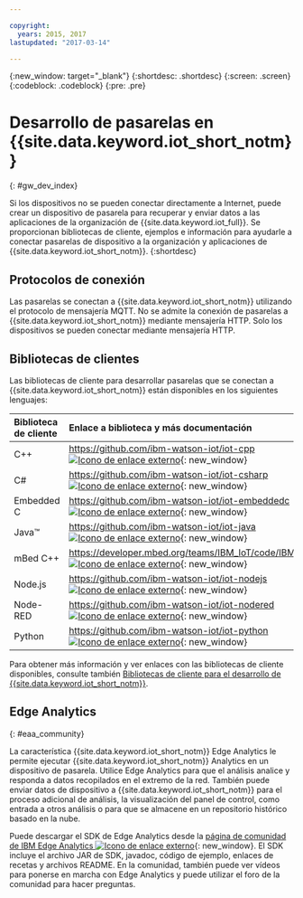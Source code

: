 ```yaml
---

copyright:
  years: 2015, 2017
lastupdated: "2017-03-14"

---
```


{:new_window: target="_blank"}
{:shortdesc: .shortdesc}
{:screen: .screen}
{:codeblock: .codeblock}
{:pre: .pre}

# Desarrollo de pasarelas en {{site.data.keyword.iot_short_notm}}
{: #gw_dev_index}

Si los dispositivos no se pueden conectar directamente a Internet, puede crear un dispositivo de pasarela para recuperar y enviar datos a las aplicaciones de la organización de {{site.data.keyword.iot_full}}. Se proporcionan bibliotecas de cliente, ejemplos e información para ayudarle a conectar pasarelas de dispositivo a la organización y aplicaciones de {{site.data.keyword.iot_short_notm}}.
{:shortdesc}

## Protocolos de conexión
Las pasarelas se conectan a {{site.data.keyword.iot_short_notm}} utilizando el protocolo de mensajería MQTT. No se admite la conexión de pasarelas a {{site.data.keyword.iot_short_notm}} mediante mensajería HTTP. Solo los dispositivos se pueden conectar mediante mensajería HTTP.

## Bibliotecas de clientes
Las bibliotecas de cliente para desarrollar pasarelas que se conectan a {{site.data.keyword.iot_short_notm}} están disponibles en los siguientes lenguajes:

|Biblioteca de cliente |Enlace a biblioteca y más documentación
|:---|:---
|C++|[https://github.com/ibm-watson-iot/iot-cpp ![Icono de enlace externo](../../../icons/launch-glyph.svg "Icono de enlace externo")](https://github.com/ibm-watson-iot/iot-cpp){: new_window}
|C#|[https://github.com/ibm-watson-iot/iot-csharp ![Icono de enlace externo](../../../icons/launch-glyph.svg "Icono de enlace externo")](https://github.com/ibm-watson-iot/iot-csharp){: new_window}
|Embedded C| [https://github.com/ibm-watson-iot/iot-embeddedc ![Icono de enlace externo](../../../icons/launch-glyph.svg "Icono de enlace externo")](https://github.com/ibm-watson-iot/iot-embeddedc){: new_window}
|Java™|[https://github.com/ibm-watson-iot/iot-java ![Icono de enlace externo](../../../icons/launch-glyph.svg "Icono de enlace externo")](https://github.com/ibm-watson-iot/iot-java){: new_window}
|mBed C++|[https://developer.mbed.org/teams/IBM_IoT/code/IBMIoTF/ ![Icono de enlace externo](../../../icons/launch-glyph.svg "Icono de enlace externo")](https://developer.mbed.org/teams/IBM_IoT/code/IBMIoTF/){: new_window}
|Node.js|[https://github.com/ibm-watson-iot/iot-nodejs ![Icono de enlace externo](../../../icons/launch-glyph.svg "Icono de enlace externo")](https://github.com/ibm-watson-iot/iot-nodejs){: new_window}
|Node-RED|[https://github.com/ibm-watson-iot/iot-nodered ![Icono de enlace externo](../../../icons/launch-glyph.svg "Icono de enlace externo")](https://github.com/ibm-watson-iot/iot-nodered){: new_window}
|Python|[https://github.com/ibm-watson-iot/iot-python ![Icono de enlace externo](../../../icons/launch-glyph.svg "Icono de enlace externo")](https://github.com/ibm-watson-iot/iot-python){: new_window}

Para obtener más información y ver enlaces con las bibliotecas de cliente disponibles, consulte también [Bibliotecas de cliente para el desarrollo de {{site.data.keyword.iot_short_notm}}](../iot_platform_client_lib.html).

## Edge Analytics
{: #eaa_community}

La característica {{site.data.keyword.iot_short_notm}} Edge Analytics le permite ejecutar {{site.data.keyword.iot_short_notm}} Analytics en un dispositivo de pasarela. Utilice Edge Analytics para que el análisis analice y responda a datos recopilados en el extremo de la red. También puede enviar datos de dispositivo a {{site.data.keyword.iot_short_notm}} para el proceso adicional de análisis, la visualización del panel de control, como entrada a otros análisis o para que se almacene en un repositorio histórico basado en la nube.

Puede descargar el SDK de Edge Analytics desde la [página de comunidad de IBM Edge Analytics ![Icono de enlace externo](../../../icons/launch-glyph.svg "Icono de enlace externo")](https://www.ibm.com/developerworks/community/groups/service/html/communitystart?communityUuid=3df173af-0c21-4b9c-9fd1-e8e5561ef460&ftHelpTip=true){: new_window}. El SDK incluye el archivo JAR de SDK, javadoc, código de ejemplo, enlaces de recetas y archivos README. En la comunidad, también puede ver vídeos para ponerse en marcha con Edge Analytics y puede utilizar el foro de la comunidad para hacer preguntas.
